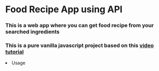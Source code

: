 <h1>Food Recipe App using API</h1>

<h3>This is a web app where you can get food recipe from your searched ingredients</h3>

<h3>This is a pure vanilla javascript project based on this <a href="https://www.youtube.com/watch?v=opikz5x_1ak">video tutorial </a></h3>

<li>Usage</li>